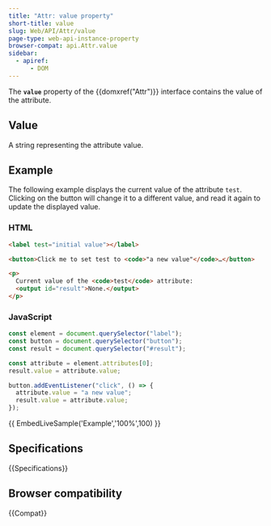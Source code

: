 ```yaml
---
title: "Attr: value property"
short-title: value
slug: Web/API/Attr/value
page-type: web-api-instance-property
browser-compat: api.Attr.value
sidebar:
  - apiref:
      - DOM
---
```


The **`value`** property of the {{domxref("Attr")}} interface contains the value of the attribute.

## Value

A string representing the attribute value.

## Example

The following example displays the current value of the attribute `test`. Clicking on the button will change it to a different value, and read it again to update the displayed value.

### HTML

```html
<label test="initial value"></label>

<button>Click me to set test to <code>"a new value"</code>…</button>

<p>
  Current value of the <code>test</code> attribute:
  <output id="result">None.</output>
</p>
```

### JavaScript

```js
const element = document.querySelector("label");
const button = document.querySelector("button");
const result = document.querySelector("#result");

const attribute = element.attributes[0];
result.value = attribute.value;

button.addEventListener("click", () => {
  attribute.value = "a new value";
  result.value = attribute.value;
});
```

{{ EmbedLiveSample('Example','100%',100) }}

## Specifications

{{Specifications}}

## Browser compatibility

{{Compat}}
